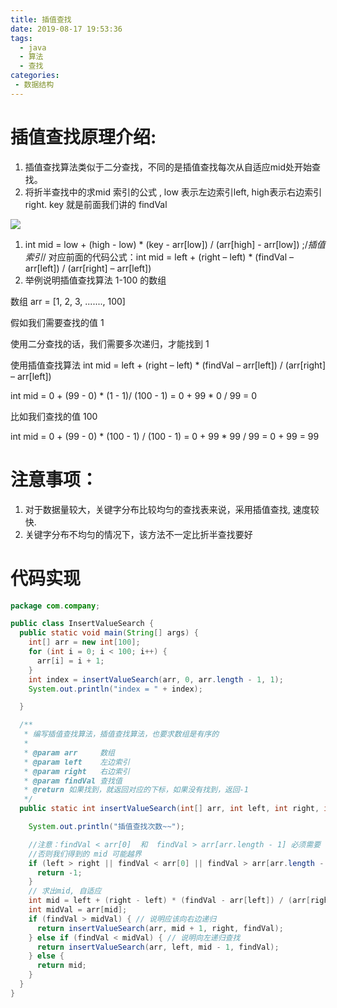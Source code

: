 ```yaml
---
title: 插值查找
date: 2019-08-17 19:53:36
tags: 
  - java
  - 算法
  - 查找
categories:
 - 数据结构
---
```

# 插值查找原理介绍:
1. 插值查找算法类似于二分查找，不同的是插值查找每次从自适应mid处开始查找。
2. 将折半查找中的求mid 索引的公式 , low 表示左边索引left, high表示右边索引right. key 就是前面我们讲的  findVal


![](https://shoukailiang-blog.oss-cn-hangzhou.aliyuncs.com/article/202211281401781.png)


1. int mid = low + (high - low) * (key - arr[low]) / (arr[high] - arr[low])  ;/*插值索引*/ 对应前面的代码公式：int mid = left + (right – left) * (findVal – arr[left]) / (arr[right] – arr[left])
2. 举例说明插值查找算法 1-100 的数组

数组  arr = [1, 2, 3, ......., 100]

假如我们需要查找的值  1 

使用二分查找的话，我们需要多次递归，才能找到 1

使用插值查找算法
int mid = left + (right – left) * (findVal – arr[left]) / (arr[right] – arr[left])

int mid = 0 + (99 - 0) * (1 - 1)/ (100 - 1) = 0 + 99 * 0 / 99 = 0 

比如我们查找的值 100

int mid = 0 + (99 - 0) * (100 - 1) / (100 - 1) = 0 + 99 * 99 / 99 = 0 + 99 = 99 

# 注意事项：

1. 对于数据量较大，关键字分布比较均匀的查找表来说，采用插值查找, 速度较快.
2. 关键字分布不均匀的情况下，该方法不一定比折半查找要好
# 代码实现
```java
package com.company;

public class InsertValueSearch {
  public static void main(String[] args) {
    int[] arr = new int[100];
    for (int i = 0; i < 100; i++) {
      arr[i] = i + 1;
    }
    int index = insertValueSearch(arr, 0, arr.length - 1, 1);
    System.out.println("index = " + index);

  }

  /**
   * 编写插值查找算法，插值查找算法，也要求数组是有序的
   *
   * @param arr     数组
   * @param left    左边索引
   * @param right   右边索引
   * @param findVal 查找值
   * @return 如果找到，就返回对应的下标，如果没有找到，返回-1
   */
  public static int insertValueSearch(int[] arr, int left, int right, int findVal) {

    System.out.println("插值查找次数~~");

    //注意：findVal < arr[0]  和  findVal > arr[arr.length - 1] 必须需要
    //否则我们得到的 mid 可能越界
    if (left > right || findVal < arr[0] || findVal > arr[arr.length - 1]) {
      return -1;
    }
    // 求出mid, 自适应
    int mid = left + (right - left) * (findVal - arr[left]) / (arr[right] - arr[left]);
    int midVal = arr[mid];
    if (findVal > midVal) { // 说明应该向右边递归
      return insertValueSearch(arr, mid + 1, right, findVal);
    } else if (findVal < midVal) { // 说明向左递归查找
      return insertValueSearch(arr, left, mid - 1, findVal);
    } else {
      return mid;
    }
  }
}
```